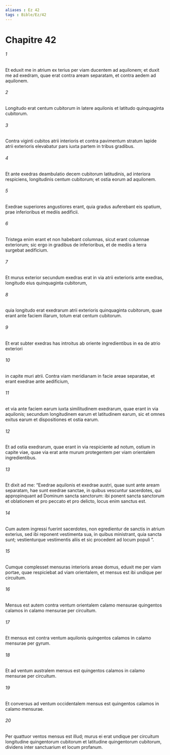 ```yaml
---
aliases : Ez 42
tags : Bible/Ez/42
---
```


# Chapitre 42

###### 1
Et eduxit me in atrium ex terius per viam ducentem ad aquilonem; et duxit me ad exedram, quae erat contra aream separatam, et contra aedem ad aquilonem. 
###### 2
Longitudo erat centum cubitorum in latere aquilonis et latitudo quinquaginta cubitorum. 
###### 3
Contra viginti cubitos atrii interioris et contra pavimentum stratum lapide atrii exterioris elevabatur pars iuxta partem in tribus gradibus. 
###### 4
Et ante exedras deambulatio decem cubitorum latitudinis, ad interiora respiciens, longitudinis centum cubitorum; et ostia eorum ad aquilonem. 
###### 5
Exedrae superiores angustiores erant, quia gradus auferebant eis spatium, prae inferioribus et mediis aedificii. 
###### 6
Tristega enim erant et non habebant columnas, sicut erant columnae exteriorum; sic ergo in gradibus de inferioribus, et de mediis a terra surgebat aedificium. 
###### 7
Et murus exterior secundum exedras erat in via atrii exterioris ante exedras, longitudo eius quinquaginta cubitorum, 
###### 8
quia longitudo erat exedrarum atrii exterioris quinquaginta cubitorum, quae erant ante faciem illarum, totum erat centum cubitorum. 
###### 9
Et erat subter exedras has introitus ab oriente ingredientibus in ea de atrio exteriori 
###### 10
in capite muri atrii. Contra viam meridianam in facie areae separatae, et erant exedrae ante aedificium, 
###### 11
et via ante faciem earum iuxta similitudinem exedrarum, quae erant in via aquilonis; secundum longitudinem earum et latitudinem earum, sic et omnes exitus earum et dispositiones et ostia earum. 
###### 12
Et ad ostia exedrarum, quae erant in via respiciente ad notum, ostium in capite viae, quae via erat ante murum protegentem per viam orientalem ingredientibus. 
###### 13
Et dixit ad me: “Exedrae aquilonis et exedrae austri, quae sunt ante aream separatam, hae sunt exedrae sanctae, in quibus vescuntur sacerdotes, qui appropinquant ad Dominum sancta sanctorum: ibi ponent sancta sanctorum et oblationem et pro peccato et pro delicto, locus enim sanctus est. 
###### 14
Cum autem ingressi fuerint sacerdotes, non egredientur de sanctis in atrium exterius, sed ibi reponent vestimenta sua, in quibus ministrant, quia sancta sunt; vestienturque vestimentis aliis et sic procedent ad locum populi ”.
###### 15
Cumque complesset mensuras interioris areae domus, eduxit me per viam portae, quae respiciebat ad viam orientalem, et mensus est ibi undique per circuitum. 
###### 16
Mensus est autem contra ventum orientalem calamo mensurae quingentos calamos in calamo mensurae per circuitum. 
###### 17
Et mensus est contra ventum aquilonis quingentos calamos in calamo mensurae per gyrum. 
###### 18
Et ad ventum australem mensus est quingentos calamos in calamo mensurae per circuitum. 
###### 19
Et conversus ad ventum occidentalem mensus est quingentos calamos in calamo mensurae. 
###### 20
Per quattuor ventos mensus est illud; murus ei erat undique per circuitum longitudine quingentorum cubitorum et latitudine quingentorum cubitorum, dividens inter sanctuarium et locum profanum.
